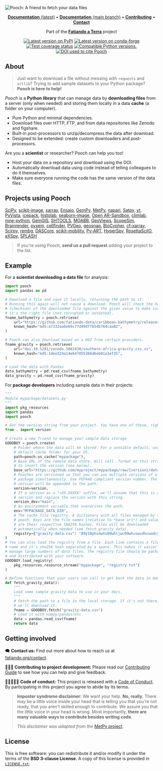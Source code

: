 <img src="https://github.com/fatiando/pooch/raw/main/doc/_static/readme-banner.png" alt="Pooch: A friend to fetch your data files">

<p align="center">
<a href="https://www.fatiando.org/pooch"><strong>Documentation</strong> (latest)</a> •
<a href="https://www.fatiando.org/pooch/dev"><strong>Documentation</strong> (main branch)</a> •
<a href="https://github.com/fatiando/pooch/blob/main/CONTRIBUTING.md"><strong>Contributing</strong></a> •
<a href="https://www.fatiando.org/contact/"><strong>Contact</strong></a>
</p>

<p align="center">
Part of the <a href="https://www.fatiando.org"><strong>Fatiando a Terra</strong></a> project
</p>

<p align="center">
<a href="https://pypi.python.org/pypi/pooch"><img src="http://img.shields.io/pypi/v/pooch.svg?style=flat-square" alt="Latest version on PyPI"></a>
<a href="https://github.com/conda-forge/pooch-feedstock"><img src="https://img.shields.io/conda/vn/conda-forge/pooch.svg?style=flat-square" alt="Latest version on conda-forge"></a>
<a href="https://codecov.io/gh/fatiando/pooch"><img src="https://img.shields.io/codecov/c/github/fatiando/pooch/main.svg?style=flat-square" alt="Test coverage status"></a>
<a href="https://pypi.python.org/pypi/pooch"><img src="https://img.shields.io/pypi/pyversions/pooch.svg?style=flat-square" alt="Compatible Python versions."></a>
<a href="https://doi.org/10.21105/joss.01943"><img src="https://img.shields.io/badge/doi-10.21105%2Fjoss.01943-blue?style=flat-square" alt="DOI used to cite Pooch"></a>
</p>

## About

> Just want to download a file without messing with `requests` and `urllib`?
> Trying to add sample datasets to your Python package?
> **Pooch is here to help!**

*Pooch* is a **Python library** that can manage data by **downloading files**
from a server (only when needed) and storing them locally in a data **cache**
(a folder on your computer).

* Pure Python and minimal dependencies.
* Download files over HTTP, FTP, and from data repositories like Zenodo and figshare.
* Built-in post-processors to unzip/decompress the data after download.
* Designed to be extended: create custom downloaders and post-processors.

Are you a **scientist** or researcher? Pooch can help you too!

* Host your data on a repository and download using the DOI.
* Automatically download data using code instead of telling colleagues to do it themselves.
* Make sure everyone running the code has the same version of the data files.

## Projects using Pooch

[SciPy](https://github.com/scipy/scipy), 
[scikit-image](https://github.com/scikit-image/scikit-image),
[xarray](https://github.com/pydata/xarray),
[Ensaio](https://github.com/fatiando/ensaio),
[GemPy](https://github.com/cgre-aachen/gempy),
[MetPy](https://github.com/Unidata/MetPy),
[napari](https://github.com/napari/napari),
[Satpy](https://github.com/pytroll/satpy),
[yt](https://github.com/yt-project/yt),
[PyVista](https://github.com/pyvista/pyvista),
[icepack](https://github.com/icepack/icepack),
[histolab](https://github.com/histolab/histolab),
[seaborn-image](https://github.com/SarthakJariwala/seaborn-image),
[Open AR-Sandbox](https://github.com/cgre-aachen/open_AR_Sandbox),
[climlab](https://github.com/climlab/climlab),
[mne-python](https://github.com/mne-tools/mne-python),
[GemGIS](https://github.com/cgre-aachen/gemgis),
[SHTOOLS](https://github.com/SHTOOLS/SHTOOLS),
[MOABB](https://github.com/NeuroTechX/moabb),
[GeoViews](https://github.com/holoviz/geoviews),
[ScopeSim](https://github.com/AstarVienna/ScopeSim),
[Brainrender](https://github.com/brainglobe/brainrender),
[pyxem](https://github.com/pyxem/pyxem),
[cellfinder](https://github.com/brainglobe/cellfinder),
[PVGeo](https://github.com/OpenGeoVis/PVGeo),
[geosnap](https://github.com/oturns/geosnap),
[BioCypher](https://github.com/biocypher/biocypher),
[cf-xarray](https://github.com/xarray-contrib/cf-xarray),
[Scirpy](https://github.com/scverse/scirpy),
[rembg](https://github.com/danielgatis/rembg),
[DASCore](https://github.com/DASDAE/dascore),
[scikit-mobility](https://github.com/scikit-mobility/scikit-mobility),
[Py-ART](https://github.com/ARM-DOE/pyart),
[HyperSpy](https://github.com/hyperspy/hyperspy),
[RosettaSciIO](https://github.com/hyperspy/rosettasciio),
[eXSpy](https://github.com/hyperspy/exspy),
[SPLASH](https://github.com/Adam-Boesky/astro_SPLASH)


> If you're using Pooch, **send us a pull request** adding your project to the list.

## Example

For a **scientist downloading a data file** for analysis:

```python
import pooch
import pandas as pd

# Download a file and save it locally, returning the path to it.
# Running this again will not cause a download. Pooch will check the hash
# (checksum) of the downloaded file against the given value to make sure
# it's the right file (not corrupted or outdated).
fname_bathymetry = pooch.retrieve(
    url="https://github.com/fatiando-data/caribbean-bathymetry/releases/download/v1/caribbean-bathymetry.csv.xz",
    known_hash="md5:a7332aa6e69c77d49d7fb54b764caa82",
)

# Pooch can also download based on a DOI from certain providers.
fname_gravity = pooch.retrieve(
    url="doi:10.5281/zenodo.5882430/southern-africa-gravity.csv.xz",
    known_hash="md5:1dee324a14e647855366d6eb01a1ef35",
)

# Load the data with Pandas
data_bathymetry = pd.read_csv(fname_bathymetry)
data_gravity = pd.read_csv(fname_gravity)
```

For **package developers** including sample data in their projects:

```python
"""
Module mypackage/datasets.py
"""
import pkg_resources
import pandas
import pooch

# Get the version string from your project. You have one of these, right?
from . import version

# Create a new friend to manage your sample data storage
GOODBOY = pooch.create(
    # Folder where the data will be stored. For a sensible default, use the
    # default cache folder for your OS.
    path=pooch.os_cache("mypackage"),
    # Base URL of the remote data store. Will call .format on this string
    # to insert the version (see below).
    base_url="https://github.com/myproject/mypackage/raw/{version}/data/",
    # Pooches are versioned so that you can use multiple versions of a
    # package simultaneously. Use PEP440 compliant version number. The
    # version will be appended to the path.
    version=version,
    # If a version as a "+XX.XXXXX" suffix, we'll assume that this is a dev
    # version and replace the version with this string.
    version_dev="main",
    # An environment variable that overwrites the path.
    env="MYPACKAGE_DATA_DIR",
    # The cache file registry. A dictionary with all files managed by this
    # pooch. Keys are the file names (relative to *base_url*) and values
    # are their respective SHA256 hashes. Files will be downloaded
    # automatically when needed (see fetch_gravity_data).
    registry={"gravity-data.csv": "89y10phsdwhs09whljwc09whcowsdhcwodcydw"}
)
# You can also load the registry from a file. Each line contains a file
# name and it's sha256 hash separated by a space. This makes it easier to
# manage large numbers of data files. The registry file should be packaged
# and distributed with your software.
GOODBOY.load_registry(
    pkg_resources.resource_stream("mypackage", "registry.txt")
)

# Define functions that your users can call to get back the data in memory
def fetch_gravity_data():
    """
    Load some sample gravity data to use in your docs.
    """
    # Fetch the path to a file in the local storage. If it's not there,
    # we'll download it.
    fname = GOODBOY.fetch("gravity-data.csv")
    # Load it with numpy/pandas/etc
    data = pandas.read_csv(fname)
    return data
```

## Getting involved

🗨️ **Contact us:**
Find out more about how to reach us at
[fatiando.org/contact](https://www.fatiando.org/contact/).

👩🏾‍💻 **Contributing to project development:**
Please read our
[Contributing Guide](https://github.com/fatiando/pooch/blob/main/CONTRIBUTING.md)
to see how you can help and give feedback.

🧑🏾‍🤝‍🧑🏼 **Code of conduct:**
This project is released with a
[Code of Conduct](https://github.com/fatiando/community/blob/main/CODE_OF_CONDUCT.md).
By participating in this project you agree to abide by its terms.

> **Imposter syndrome disclaimer:**
> We want your help. **No, really.** There may be a little voice inside your
> head that is telling you that you're not ready, that you aren't skilled
> enough to contribute. We assure you that the little voice in your head is
> wrong. Most importantly, **there are many valuable ways to contribute besides
> writing code**.
>
> *This disclaimer was adapted from the*
> [MetPy project](https://github.com/Unidata/MetPy).

## License

This is free software: you can redistribute it and/or modify it under the terms
of the **BSD 3-clause License**. A copy of this license is provided in
[`LICENSE.txt`](https://github.com/fatiando/pooch/blob/main/LICENSE.txt).
